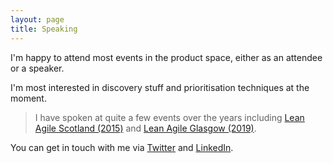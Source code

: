 ```yaml
---
layout: page
title: Speaking
---
```

I'm happy to attend most events in the product space, either as an attendee or a speaker.

I'm most interested in discovery stuff and prioritisation techniques at the moment.

> I have spoken at quite a few events over the years including [Lean Agile Scotland (2015)](http://leanagile.scot/) and [Lean Agile Glasgow (2019)](https://www.meetup.com/Lean-Agile-Glasgow/).

You can get in touch with me via [Twitter](https://twitter.com/calumshepherd) and [LinkedIn](https://uk.linkedin.com/in/calumshepherd).
